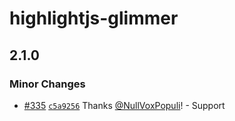 # highlightjs-glimmer

## 2.1.0

### Minor Changes

- [#335](https://github.com/NullVoxPopuli/highlightjs-glimmer/pull/335) [`c5a9256`](https://github.com/NullVoxPopuli/highlightjs-glimmer/commit/c5a925651f3237734135dab3ef5b633d6d54fd9b) Thanks [@NullVoxPopuli](https://github.com/NullVoxPopuli)! - Support <style> tags

### Patch Changes

- [#256](https://github.com/NullVoxPopuli/highlightjs-glimmer/pull/256) [`def7bb5`](https://github.com/NullVoxPopuli/highlightjs-glimmer/commit/def7bb5e17b9296b275eabef72baffb7f1bfe30b) Thanks [@NullVoxPopuli](https://github.com/NullVoxPopuli)! - Removed some unused code.

## [2.0.1](https://github.com/NullVoxPopuli/highlightjs-glimmer/compare/v2.0.0...v2.0.1) (2022-11-06)

### Bug Fixes

- **gjs:** consistently highlight gjs blocks ([abfdd2b](https://github.com/NullVoxPopuli/highlightjs-glimmer/commit/abfdd2bfa36d02c65981bf01042cee1f71d08060))
- **template:** use more robust template tag identification ([b6f3e05](https://github.com/NullVoxPopuli/highlightjs-glimmer/commit/b6f3e05063fb040e3d157d64d336b08e48e70515))

# [2.0.0](https://github.com/NullVoxPopuli/highlightjs-glimmer/compare/v1.4.1...v2.0.0) (2022-11-05)

### chore

- drop support for node < 14 ([18fd5b2](https://github.com/NullVoxPopuli/highlightjs-glimmer/commit/18fd5b24c64c49a8d68cd22a6c152cef14da2542))

### BREAKING CHANGES

- drop support for node < 14

## [1.4.1](https://github.com/NullVoxPopuli/highlightjs-glimmer/compare/v1.4.0...v1.4.1) (2021-12-26)

### Bug Fixes

- **support:** widen highlight.js peerDep ([86e3b83](https://github.com/NullVoxPopuli/highlightjs-glimmer/commit/86e3b83230d0aa5bf79d2e7f219cbb725af769d9))

# [1.4.0](https://github.com/NullVoxPopuli/highlightjs-glimmer/compare/v1.3.4...v1.4.0) (2021-05-01)

### Features

- **internal:** setup CJS testing with remark and rehype ([631af9d](https://github.com/NullVoxPopuli/highlightjs-glimmer/commit/631af9d1c3ee09644acc7151e26586b399ab0ca2))

## [1.3.4](https://github.com/NullVoxPopuli/highlightjs-glimmer/compare/v1.3.3...v1.3.4) (2021-04-30)

### Bug Fixes

- **dist:** rename cjs output to end in cjs extension ([1c20168](https://github.com/NullVoxPopuli/highlightjs-glimmer/commit/1c201682fb769bce5040817ffd1119993ef0734b))

## [1.3.3](https://github.com/NullVoxPopuli/highlightjs-glimmer/compare/v1.3.2...v1.3.3) (2021-04-13)

### Bug Fixes

- **grammar:** this.property is now [class][punc][property] ([9492542](https://github.com/NullVoxPopuli/highlightjs-glimmer/commit/94925427ee10613e75b4239abcc0ed679f416e40))

## [1.3.2](https://github.com/NullVoxPopuli/highlightjs-glimmer/compare/v1.3.1...v1.3.2) (2021-04-11)

### Bug Fixes

- **colors:** punctuation fix for curlies ([29d295f](https://github.com/NullVoxPopuli/highlightjs-glimmer/commit/29d295ffe16e5aabfc32bc351414f089b7a10b7b))

## [1.3.1](https://github.com/NullVoxPopuli/highlightjs-glimmer/compare/v1.3.0...v1.3.1) (2021-04-11)

### Bug Fixes

- **colors:** fix issues with punctuation, this, operator, and mustache ([ddacc29](https://github.com/NullVoxPopuli/highlightjs-glimmer/commit/ddacc293ca64b64ff33e0a415a08337a86fc106a))

# [1.3.0](https://github.com/NullVoxPopuli/highlightjs-glimmer/compare/v1.2.0...v1.3.0) (2021-04-11)

### Features

- **grammar:** support template tags in js ([c0517f5](https://github.com/NullVoxPopuli/highlightjs-glimmer/commit/c0517f5c74a6d00a33090133b38a9a66cace1dca))

# [1.2.0](https://github.com/NullVoxPopuli/highlightjs-glimmer/compare/v1.1.1...v1.2.0) (2021-04-11)

### Features

- **syntax:** hbs template literal support in JS ([0e35950](https://github.com/NullVoxPopuli/highlightjs-glimmer/commit/0e359503853964894f23b44a118724ecc1e5a627))

## [1.1.1](https://github.com/NullVoxPopuli/highlightjs-glimmer/compare/v1.1.0...v1.1.1) (2021-04-11)

### Bug Fixes

- **tests:** hljs tests now includes glimmer ([a0d12d8](https://github.com/NullVoxPopuli/highlightjs-glimmer/commit/a0d12d8fd44ba419a61f749b28a3c38c81a7e4b0))

# [1.1.0](https://github.com/NullVoxPopuli/highlightjs-glimmer/compare/v1.0.1...v1.1.0) (2021-04-10)

### Features

- setup CDN support ([fb940cd](https://github.com/NullVoxPopuli/highlightjs-glimmer/commit/fb940cda950798b6a49fbf6ae6dee8f439abbc16))

## [1.0.1](https://github.com/NullVoxPopuli/highlightjs-glimmer/compare/v1.0.0...v1.0.1) (2021-04-06)

### Bug Fixes

- **internal:** update demo page and prep for GH pages ([55f49f4](https://github.com/NullVoxPopuli/highlightjs-glimmer/commit/55f49f450fc97c081d18e6d2d93778b28cae946e))

# 1.0.0 (2021-04-06)

### Bug Fixes

- **internal:** ci config ([ce5270e](https://github.com/NullVoxPopuli/highlightjs-glimmer/commit/ce5270ee2c5df477efe6cfabd7c5f3b69450e356))
- add tests ([422d379](https://github.com/NullVoxPopuli/highlightjs-glimmer/commit/422d3793a72a3d3b0c102692cbb3b3b6d9dec770))
- **internal:** setup linting ([92a6f81](https://github.com/NullVoxPopuli/highlightjs-glimmer/commit/92a6f81e516dc4fac85e271fd634334571f351a0))

### chore

- **readme:** declare minimum highlight.js version ([42e2275](https://github.com/NullVoxPopuli/highlightjs-glimmer/commit/42e22754df72feb42e44c3d7a7bfc5d1eb833f3b))

### BREAKING CHANGES

- **readme:** prep for release
